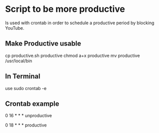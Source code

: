 # Script to be more productive
Is used with crontab in order to schedule a productive period by blocking YouTube.

## Make Productive usable
cp productive.sh productive
chmod a+x productive
mv productive /usr/local/bin

## In Terminal
use sudo crontab -e

## Crontab example
0 16 * * * unproductive

0 18 * * * productive
